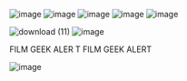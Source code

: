 ![image](https://github.com/user-attachments/assets/8256df3e-3d28-425b-853f-8c3e2579b434)
![image](https://github.com/user-attachments/assets/57209aa5-ae42-43b3-be57-e523cc77cf34)
![image](https://github.com/user-attachments/assets/961a51d1-d8b0-47e0-abc4-f089dfdb410f)
![image](https://github.com/user-attachments/assets/91aefa2e-2972-4d9a-8669-92e9995876c7)
![image](https://github.com/user-attachments/assets/5de5218c-c31f-40bf-ae48-caf53dea3010)


![download (11)](https://github.com/user-attachments/assets/043506b9-ff41-445c-b346-31ee8b856230)
![image](https://github.com/user-attachments/assets/8545f357-5484-45f9-a9dc-64ee47a4f5c1)

FILM GEEK ALER T FILM GEEK ALERT

![image](https://github.com/user-attachments/assets/b6659270-5333-47eb-a10c-9dc59944c12c)






<!--
**sweetandkindgirl/sweetandkindgirl** is a ✨ _special_ ✨ repository because its `README.md` (this file) appears on your GitHub profile.

Here are some ideas to get you started:

- 🔭 I’m currently working on ...
- 🌱 I’m currently learning ...
- 👯 I’m looking to collaborate on ...
- 🤔 I’m looking for help with ...
- 💬 Ask me about ...
- 📫 How to reach me: ...
- 😄 Pronouns: ...
- ⚡ Fun fact: ...
-->
